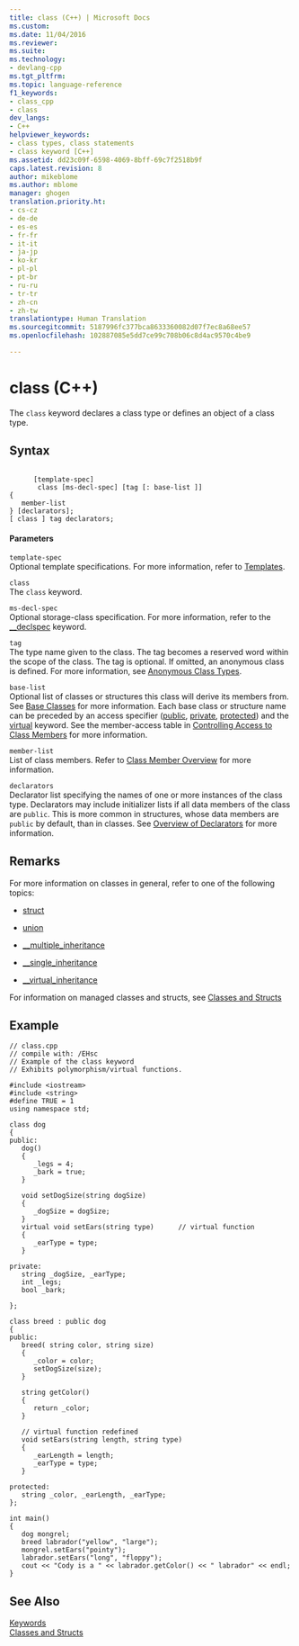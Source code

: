 ```yaml
---
title: class (C++) | Microsoft Docs
ms.custom: 
ms.date: 11/04/2016
ms.reviewer: 
ms.suite: 
ms.technology:
- devlang-cpp
ms.tgt_pltfrm: 
ms.topic: language-reference
f1_keywords:
- class_cpp
- class
dev_langs:
- C++
helpviewer_keywords:
- class types, class statements
- class keyword [C++]
ms.assetid: dd23c09f-6598-4069-8bff-69c7f2518b9f
caps.latest.revision: 8
author: mikeblome
ms.author: mblome
manager: ghogen
translation.priority.ht:
- cs-cz
- de-de
- es-es
- fr-fr
- it-it
- ja-jp
- ko-kr
- pl-pl
- pt-br
- ru-ru
- tr-tr
- zh-cn
- zh-tw
translationtype: Human Translation
ms.sourcegitcommit: 5187996fc377bca8633360082d07f7ec8a68ee57
ms.openlocfilehash: 102887085e5dd7ce99c708b06c8d4ac9570c4be9

---
```

# class (C++)
The `class` keyword declares a class type or defines an object of a class type.  
  
## Syntax  
  
```  
  
      [template-spec]  
       class [ms-decl-spec] [tag [: base-list ]]  
{  
   member-list  
} [declarators];  
[ class ] tag declarators;  
```  
  
#### Parameters  
 `template-spec`  
 Optional template specifications. For more information, refer to [Templates](templates-cpp.md).  
  
 `class`  
 The `class` keyword.  
  
 `ms-decl-spec`  
 Optional storage-class specification. For more information, refer to the [__declspec](../cpp/declspec.md) keyword.  
  
 `tag`  
 The type name given to the class. The tag becomes a reserved word within the scope of the class. The tag is optional. If omitted, an anonymous class is defined. For more information, see [Anonymous Class Types](../cpp/anonymous-class-types.md).  
  
 `base-list`  
 Optional list of classes or structures this class will derive its members from. See [Base Classes](../cpp/base-classes.md) for more information. Each base class or structure name can be preceded by an access specifier ([public](../cpp/public-cpp.md), [private](../cpp/private-cpp.md), [protected](../cpp/protected-cpp.md)) and the [virtual](../cpp/virtual-cpp.md) keyword. See the member-access table in [Controlling Access to Class Members](member-access-control-cpp.md) for more information.  
  
 `member-list`  
 List of class members. Refer to [Class Member Overview](../cpp/class-member-overview.md) for more information.  
  
 `declarators`  
 Declarator list specifying the names of one or more instances of the class type. Declarators may include initializer lists if all data members of the class are `public`. This is more common in structures, whose data members are `public` by default, than in classes. See [Overview of Declarators](../cpp/overview-of-declarators.md) for more information.  
  
## Remarks  
 For more information on classes in general, refer to one of the following topics:  
  
-   [struct](../cpp/struct-cpp.md)  
  
-   [union](../cpp/unions.md)  
  
-   [__multiple_inheritance](../cpp/inheritance-keywords.md)  
  
-   [__single_inheritance](../cpp/inheritance-keywords.md)  
  
-   [__virtual_inheritance](../cpp/inheritance-keywords.md)  
  
 For information on managed classes and structs, see [Classes and Structs](../windows/classes-and-structs-cpp-component-extensions.md)  
  
## Example  
  
```  
// class.cpp  
// compile with: /EHsc  
// Example of the class keyword  
// Exhibits polymorphism/virtual functions.  
  
#include <iostream>  
#include <string>  
#define TRUE = 1  
using namespace std;  
  
class dog  
{  
public:  
   dog()  
   {  
      _legs = 4;  
      _bark = true;  
   }  
  
   void setDogSize(string dogSize)  
   {  
      _dogSize = dogSize;  
   }  
   virtual void setEars(string type)      // virtual function  
   {  
      _earType = type;  
   }  
  
private:  
   string _dogSize, _earType;  
   int _legs;  
   bool _bark;  
  
};  
  
class breed : public dog  
{  
public:  
   breed( string color, string size)  
   {  
      _color = color;  
      setDogSize(size);  
   }  
  
   string getColor()  
   {  
      return _color;  
   }  
  
   // virtual function redefined  
   void setEars(string length, string type)  
   {  
      _earLength = length;  
      _earType = type;  
   }  
  
protected:  
   string _color, _earLength, _earType;  
};  
  
int main()  
{  
   dog mongrel;  
   breed labrador("yellow", "large");  
   mongrel.setEars("pointy");  
   labrador.setEars("long", "floppy");  
   cout << "Cody is a " << labrador.getColor() << " labrador" << endl;  
}  
```  
  
## See Also  
 [Keywords](../cpp/keywords-cpp.md)   
 [Classes and Structs](../cpp/classes-and-structs-cpp.md)


<!--HONumber=Jan17_HO1-->


